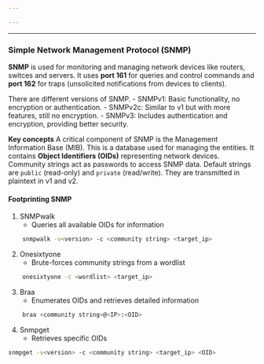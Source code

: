 ```yaml
---

---
```

---
### Simple Network Management Protocol (SNMP)

**SNMP** is used for monitoring and managing network devices like routers, switces and servers. It uses **port 161** for queries and control commands and **port 162** for traps (unsolicited notifications from devices to clients).

There are different versions of SNMP. 
	- SNMPv1: Basic functionality, no encryption or authentication.
	- SNMPv2c: Similar to v1 but with more features, still no encryption.
	- SNMPv3: Includes authentication and encryption, providing better security.

**Key concepts**
	A critical component of SNMP is the Management Information Base (MIB). This is a database used for managing the entities. It contains **Object Identifiers (OIDs)** representing network devices. Community strings act as passwords to access SNMP data. Default strings are `public` (read-only) and `private` (read/write). They are transmitted in plaintext in v1 and v2. 

#### Footprinting SNMP

1. SNMPwalk 
	-  Queries all available OIDs for information
```bash
	snmpwalk -v<version> -c <community string> <target_ip>
```

2. Onesixtyone
	- Brute-forces community strings from a wordlist
```bash
	onesixtyone -c <wordlist> <target_ip>
```

3. Braa
	- Enumerates OIDs and retrieves detailed information
```bash
	braa <community string>@<IP>:<OID>
```

4. Snmpget
	- Retrieves specific OIDs
```bash
snmpget -v<version> -c <community string> <target_ip> <OID>
```